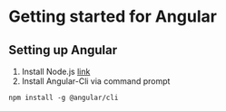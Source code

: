 # Getting started for Angular

## Setting up Angular 
1. Install Node.js [link](https://nodejs.org/en/download/)
1. Install Angular-Cli via command prompt

  `npm install -g @angular/cli`
